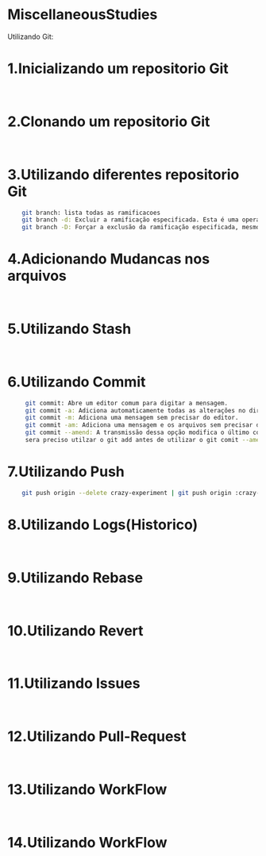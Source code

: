 # MiscellaneousStudies  

Utilizando Git:

# 1.Inicializando um repositorio Git
    
```sh
   
```

# 2.Clonando um repositorio Git
    
```sh
    
```

# 3.Utilizando diferentes repositorio Git
    
```sh
    git branch: lista todas as ramificacoes  
    git branch -d: Excluir a ramificação especificada. Esta é uma operação “segura” em que o Git impede que você exclua a ramificação se tiver mudanças não mescladas.  
    git branch -D: Forçar a exclusão da ramificação especificada, mesmo que ela tenha mudanças não mescladas.   Este é o comando a ser usado se você quiser excluir de modo permanente todas as confirmações associadas a uma linha particular de desenvolvimento.   
```
# 4.Adicionando Mudancas nos arquivos
    
```sh
    
```
# 5.Utilizando Stash
    
```sh
    
```
# 6.Utilizando Commit
    
```sh
     git commit: Abre um editor comum para digitar a mensagem.  
     git commit -a: Adiciona automaticamente todas as alterações no diretório de trabalho, apenas com as modificações nos arquivos monitorados e abre o editor aguardando a mensagem.  
     git commit -m: Adiciona uma mensagem sem precisar do editor.  
     git commit -am: Adiciona uma mensagem e os arquivos sem precisar do editor
     git commit --amend: A transmissão dessa opção modifica o último commit. Em vez de criar um novo commit, as mudanças preparadas são adicionadas ao commit anterior. Esse comando abre o editor de texto configurado no sistema e solicita a mudança da mensagem de commit especificada mais cedo. Mas lembrando nessa etapa ainda
     sera preciso utilzar o git add antes de utilizar o git comit --amend.        
```
# 7.Utilizando Push
    
```sh
    git push origin --delete crazy-experiment | git push origin :crazy-experiment: Isso vai enviar um sinal de exclusão para o repositório de origem remota que aciona uma exclusão da ramificação remota crazy-experiment.  
```
# 8.Utilizando Logs(Historico)
    
```sh
    
```
# 9.Utilizando Rebase
    
```sh
    
```
# 10.Utilizando Revert
    
```sh
    
```
# 11.Utilizando Issues
    
```sh
    
```
# 12.Utilizando Pull-Request
    
```sh
    
```
# 13.Utilizando WorkFlow
    
```sh
    
```
# 14.Utilizando WorkFlow
    
```sh
    
```